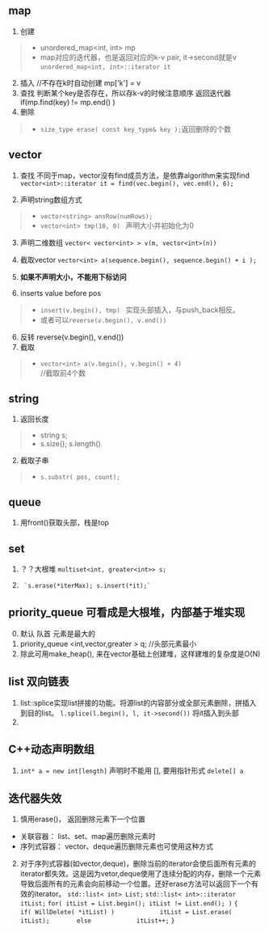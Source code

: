 
## map
1. 创建
>* unordered_map<int, int> mp
>* map对应的迭代器，也是返回对应的k-v pair, it->second就是v
`unordered_map<int, int>::iterator it`
2. 插入
//不存在k时自动创建
mp['k'] = v 
3. 查找
判断某个key是否存在，所以存k-v的时候注意顺序
返回迭代器
  if(mp.find(key) != mp.end() ) 
4. 删除
>* `size_type erase( const key_type& key );`返回删除的个数


## vector
1. 查找
不同于map，vector没有find成员方法，是依靠algorithm来实现find
`vector<int>::iterator it = find(vec.begin(), vec.end(), 6);`

2. 声明string数组方式
>* `vector<string> ansRow(numRows);`
>* `vector<int> tmp(10, 0) ` 声明大小并初始化为0

3. 声明二维数组
`vector< vector<int> > v(m, vector<int>(n))` 


4. 截取vector
`vector<int> a(sequence.begin(), sequence.begin() + i );`
4. **如果不声明大小，不能用下标访问**

5. inserts value before pos
>*  `insert(v.begin(), tmp) `
实现头部插入，与push_back相反。
>* 或者可以`reverse(v.begin(), v.end())`
6. 反转 
reverse(v.begin(), v.end())
7. 截取
>* `vector<int> a(v.begin(), v.begin() + 4)`  
//截取前4个数

## string
1. 返回长度
>* string s; 
>* s.size(); s.length()
2. 截取子串
>* `s.substr( pos, count);`

## queue
1. 用front()获取头部，栈是top

## set
1. ？？大根堆 `multiset<int, greater<int>> s;`
2.      `s.erase(*iterMax); s.insert(*it);`

## priority_queue 可看成是大根堆，内部基于堆实现
0. 默认 队首 元素是最大的
1. priority_queue <int,vector<int>,greater<int> > q; //头部元素最小
2. 除此可用make_heap(), 来在vector基础上创建堆，这样建堆的复杂度是O(N)

## list 双向链表
1. list::splice实现list拼接的功能。将源list的内容部分或全部元素删除，拼插入到目的list。
`l.splice(l.begin(), l, it->second())` 将it插入到头部
2. 
## C++动态声明数组
1.  `int* a = new int[length]`  声明时不能用 [], 要用指针形式
    `delete[] a`
    
## 迭代器失效 
1. 慎用erase()， 返回删除元素下一个位置 
  * 关联容器： list、set、map遍历删除元素时
  * 序列式容器： vector、deque遍历删除元素也可使用这种方式
2. 对于序列式容器(如vector,deque)，删除当前的iterator会使后面所有元素的iterator都失效。这是因为vetor,deque使用了连续分配的内存，删除一个元素导致后面所有的元素会向前移动一个位置。还好erase方法可以返回下一个有效的iterator。
`std::list< int> List;`
`std::list< int>::iterator itList;`
`for( itList = List.begin(); itList != List.end(); )`
`{`
`      if( WillDelete( *itList) )`
`            itList = List.erase( itList);`
`       else`
`            itList++;`
`}`
